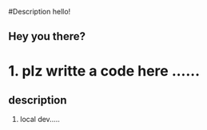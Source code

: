 #Description
hello!

## Hey you there?

# 1. plz writte a code here ......
## description

1. local dev.....